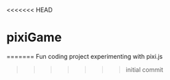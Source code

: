 <<<<<<< HEAD
# pixiGame
=======
Fun coding project experimenting with pixi.js
>>>>>>> initial commit
